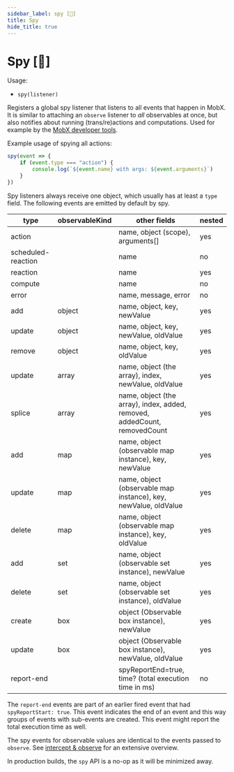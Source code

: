 ```yaml
---
sidebar_label: spy [🚀]
title: Spy
hide_title: true
---
```


# Spy [🚀]

Usage:

-   `spy(listener)`

Registers a global spy listener that listens to all events that happen in MobX.
It is similar to attaching an `observe` listener to _all_ observables at once, but also notifies about running (trans/re)actions and computations.
Used for example by the [MobX developer tools](../react/react-integration/md#mobxdevtools).

Example usage of spying all actions:

```javascript
spy(event => {
    if (event.type === "action") {
        console.log(`${event.name} with args: ${event.arguments}`)
    }
})
```

Spy listeners always receive one object, which usually has at least a `type` field. The following events are emitted by default by spy.

| type               | observableKind | other fields                                                              | nested |
| ------------------ | -------------- | ------------------------------------------------------------------------- | ------ |
| action             |                | name, object (scope), arguments[]                                         | yes    |
| scheduled-reaction |                | name                                                                      | no     |
| reaction           |                | name                                                                      | yes    |
| compute            |                | name                                                                      | no     |
| error              |                | name, message, error                                                      | no     |
| add                | object         | name, object, key, newValue                                               | yes    |
| update             | object         | name, object, key, newValue, oldValue                                     | yes    |
| remove             | object         | name, object, key, oldValue                                               | yes    |
| update             | array          | name, object (the array), index, newValue, oldValue                       | yes    |
| splice             | array          | name, object (the array), index, added, removed, addedCount, removedCount | yes    |
| add                | map            | name, object (observable map instance), key, newValue                     | yes    |
| update             | map            | name, object (observable map instance), key, newValue, oldValue           | yes    |
| delete             | map            | name, object (observable map instance), key, oldValue                     | yes    |
| add                | set            | name, object (observable set instance), newValue                          | yes    |
| delete             | set            | name, object (observable set instance), oldValue                          | yes    |
| create             | box            | object (Observable box instance), newValue                                | yes    |
| update             | box            | object (Observable box instance), newValue, oldValue                      | yes    |
| report-end         |                | spyReportEnd=true, time? (total execution time in ms)                     | no     |

The `report-end` events are part of an earlier fired event that had `spyReportStart: true`.
This event indicates the end of an event and this way groups of events with sub-events are created.
This event might report the total execution time as well.

The spy events for observable values are identical to the events passed to `observe`. See [intercept & observe](observe.md) for an extensive overview.

In production builds, the `spy` API is a no-op as it will be minimized away.
